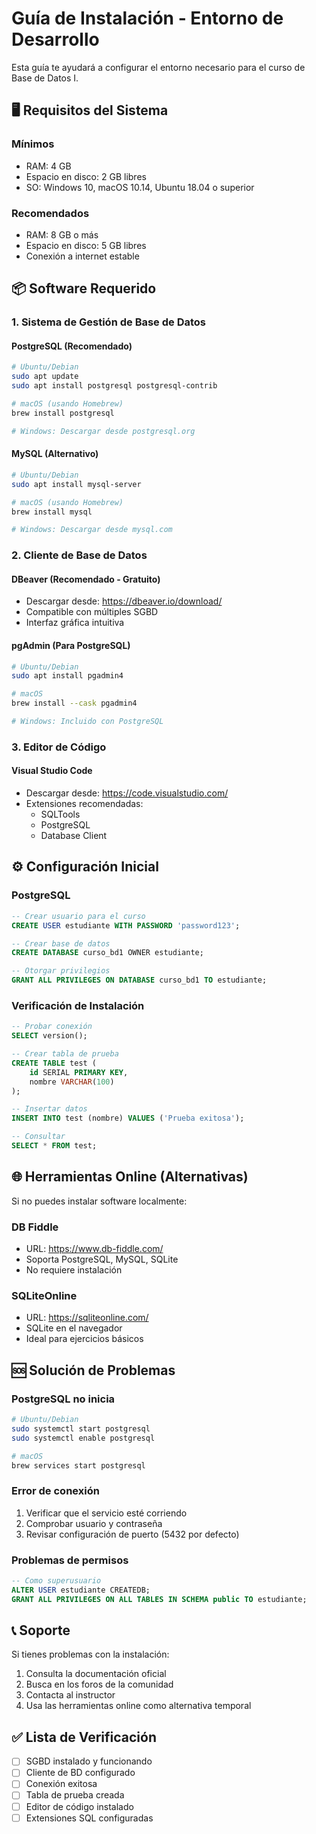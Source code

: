 # Guía de Instalación - Entorno de Desarrollo

Esta guía te ayudará a configurar el entorno necesario para el curso de Base de Datos I.

## 🖥️ Requisitos del Sistema

### Mínimos
- RAM: 4 GB
- Espacio en disco: 2 GB libres
- SO: Windows 10, macOS 10.14, Ubuntu 18.04 o superior

### Recomendados
- RAM: 8 GB o más
- Espacio en disco: 5 GB libres
- Conexión a internet estable

## 📦 Software Requerido

### 1. Sistema de Gestión de Base de Datos

#### PostgreSQL (Recomendado)
```bash
# Ubuntu/Debian
sudo apt update
sudo apt install postgresql postgresql-contrib

# macOS (usando Homebrew)
brew install postgresql

# Windows: Descargar desde postgresql.org
```

#### MySQL (Alternativo)
```bash
# Ubuntu/Debian
sudo apt install mysql-server

# macOS (usando Homebrew)
brew install mysql

# Windows: Descargar desde mysql.com
```

### 2. Cliente de Base de Datos

#### DBeaver (Recomendado - Gratuito)
- Descargar desde: https://dbeaver.io/download/
- Compatible con múltiples SGBD
- Interfaz gráfica intuitiva

#### pgAdmin (Para PostgreSQL)
```bash
# Ubuntu/Debian
sudo apt install pgadmin4

# macOS
brew install --cask pgadmin4

# Windows: Incluido con PostgreSQL
```

### 3. Editor de Código

#### Visual Studio Code
- Descargar desde: https://code.visualstudio.com/
- Extensiones recomendadas:
  - SQLTools
  - PostgreSQL
  - Database Client

## ⚙️ Configuración Inicial

### PostgreSQL
```sql
-- Crear usuario para el curso
CREATE USER estudiante WITH PASSWORD 'password123';

-- Crear base de datos
CREATE DATABASE curso_bd1 OWNER estudiante;

-- Otorgar privilegios
GRANT ALL PRIVILEGES ON DATABASE curso_bd1 TO estudiante;
```

### Verificación de Instalación
```sql
-- Probar conexión
SELECT version();

-- Crear tabla de prueba
CREATE TABLE test (
    id SERIAL PRIMARY KEY,
    nombre VARCHAR(100)
);

-- Insertar datos
INSERT INTO test (nombre) VALUES ('Prueba exitosa');

-- Consultar
SELECT * FROM test;
```

## 🌐 Herramientas Online (Alternativas)

Si no puedes instalar software localmente:

### DB Fiddle
- URL: https://www.db-fiddle.com/
- Soporta PostgreSQL, MySQL, SQLite
- No requiere instalación

### SQLiteOnline
- URL: https://sqliteonline.com/
- SQLite en el navegador
- Ideal para ejercicios básicos

## 🆘 Solución de Problemas

### PostgreSQL no inicia
```bash
# Ubuntu/Debian
sudo systemctl start postgresql
sudo systemctl enable postgresql

# macOS
brew services start postgresql
```

### Error de conexión
1. Verificar que el servicio esté corriendo
2. Comprobar usuario y contraseña
3. Revisar configuración de puerto (5432 por defecto)

### Problemas de permisos
```sql
-- Como superusuario
ALTER USER estudiante CREATEDB;
GRANT ALL PRIVILEGES ON ALL TABLES IN SCHEMA public TO estudiante;
```

## 📞 Soporte

Si tienes problemas con la instalación:
1. Consulta la documentación oficial
2. Busca en los foros de la comunidad
3. Contacta al instructor
4. Usa las herramientas online como alternativa temporal

## ✅ Lista de Verificación

- [ ] SGBD instalado y funcionando
- [ ] Cliente de BD configurado
- [ ] Conexión exitosa
- [ ] Tabla de prueba creada
- [ ] Editor de código instalado
- [ ] Extensiones SQL configuradas